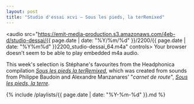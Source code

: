 ```yaml
---
layout: post
title: "Studio d'essai xcvi – Sous les pieds, la terRemixed"
---
```


<audio src="https://emit-media-production.s3.amazonaws.com/4eb-d/studio-dessai/{{ page.date | date: "%Y/%m/%d" }}/2200/{{ page.date | date: "%Y%m%d" }}2200_studio-dessai_64.m4a" controls>
  Your browser doesn't seem to be able to play embedded m4a audio.
</audio>

This week's selection is Stéphane's favourites from the Headphonica compilation _[Sous les pieds la terRemixed](https://musicbrainz.org/release/c9926f80-1bbe-4328-ae4d-afb51ecd7e05)_, which was created from sounds from Philippe Baudoin and Alexandre Manzanares' "_carnet de route_", _[Sous les pieds, la terre](http://audioblog.arteradio.com/post/3059125/sous_les_pieds__la_terre/)_.

 {% include /playlists/{{ page.date | date: "%Y-%m-%d" }}.md %}

